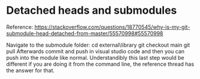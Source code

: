 Detached heads and submodules
=============================
Reference:
https://stackoverflow.com/questions/18770545/why-is-my-git-submodule-head-detached-from-master/55570998#55570998

Navigate to the submodule folder:
  cd external\library
  git checkout main
  git pull
Afterwards commit and push in visual studio code and then you can push into the 
module like normal. Understandibly this last step would be different if you are
doing it from the command line, the reference thread has the answer for that.